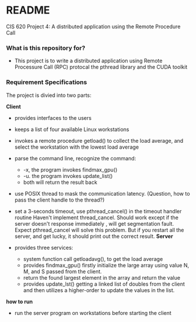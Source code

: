 # README #


CIS 620	Project 4: A distributed application using the Remote Procedure Call

### What is this repository for? ###

* This project is to write a distributed application using Remote Processure Call (RPC) protocal the pthread library and the CUDA toolkit


### Requirement Specifications ###
The project is divied into two parts:

**Client**

* provides interfaces to the users

* keeps a list of four available Linux workstations

* invokes a remote procedure getload() to collect the load average, and select the workstation with the lowest load average

* parse the command line, recognize the command:
	* -x, the program invokes findmax_gpu()
	* -u. the program invokes update_list()
	* both will return the result back

* use POSIX thread to mask the communication latency. (Question, how to pass the client handle to the thread?)
* set a 3-seconds timeout, use pthread_cancel() in the timeout handler routine
Haven't implement thread_cancel. Should work except if the server doesn't response immediately , will get segmentation fault. Expect pthread_cancel will solve this problem. But if you restart all the server, and get lucky, it should print out the correct result. 
**Server**

* provides three services:
	* system function call getloadavg(), to get the load average 
	* provides findmax_gpu() firstly initialize the large array using value N, M, and S passed from the client.
	* return the found largest element in the array and return the value
	* provides update_lst() getting a linked list of doubles from the client and then utilizes a higher-order to update the values in the list. 
	
**how to run**

* run the server program on workstations before starting the client
